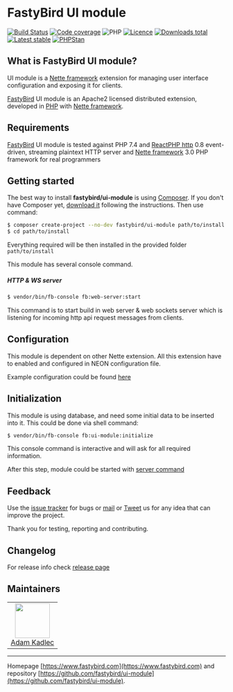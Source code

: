 # FastyBird UI module

[![Build Status](https://img.shields.io/travis/com/FastyBird/ui-module.svg?style=flat-square)](https://travis-ci.com/FastyBird/ui-module)
[![Code coverage](https://img.shields.io/coveralls/FastyBird/ui-module.svg?style=flat-square)](https://coveralls.io/r/FastyBird/ui-module)
![PHP](https://img.shields.io/packagist/php-v/fastybird/ui-module?style=flat-square)
[![Licence](https://img.shields.io/packagist/l/FastyBird/ui-module.svg?style=flat-square)](https://packagist.org/packages/FastyBird/ui-module)
[![Downloads total](https://img.shields.io/packagist/dt/FastyBird/ui-module.svg?style=flat-square)](https://packagist.org/packages/FastyBird/ui-module)
[![Latest stable](https://img.shields.io/packagist/v/FastyBird/ui-module.svg?style=flat-square)](https://packagist.org/packages/FastyBird/ui-module)
[![PHPStan](https://img.shields.io/badge/PHPStan-enabled-brightgreen.svg?style=flat-square)](https://github.com/phpstan/phpstan)

## What is FastyBird UI module?

UI module is a [Nette framework](https://nette.org) extension for managing user interface configuration and exposing it for clients.

[FastyBird](https://www.fastybird.com) UI module is an Apache2 licensed distributed extension, developed in [PHP](https://www.php.net) with [Nette framework](https://nette.org).

## Requirements

[FastyBird](https://www.fastybird.com) UI module is tested against PHP 7.4 and [ReactPHP http](https://github.com/reactphp/http) 0.8 event-driven, streaming plaintext HTTP server and [Nette framework](https://nette.org/en/) 3.0 PHP framework for real programmers

## Getting started

The best way to install **fastybird/ui-module** is using [Composer](https://getcomposer.org/). If you don't have Composer yet, [download it](https://getcomposer.org/download/) following the instructions.
Then use command:

```sh
$ composer create-project --no-dev fastybird/ui-module path/to/install
$ cd path/to/install
```

Everything required will be then installed in the provided folder `path/to/install`

This module has several console command.

##### HTTP & WS server

```sh
$ vendor/bin/fb-console fb:web-server:start
```

This command is to start build in web server & web sockets server which is listening for incoming http api request messages from clients. 

## Configuration

This module is dependent on other Nette extension. All this extension have to enabled and configured in NEON configuration file.

Example configuration could be found [here](https://github.com/FastyBird/ui-module/blob/master/config/example.neon)

## Initialization

This module is using database, and need some initial data to be inserted into it. This could be done via shell command:

```sh
$ vendor/bin/fb-console fb:ui-module:initialize
```

This console command is interactive and will ask for all required information.

After this step, module could be started with [server command](#http-server)

## Feedback

Use the [issue tracker](https://github.com/FastyBird/ui-module/issues) for bugs or [mail](mailto:code@fastybird.com) or [Tweet](https://twitter.com/fastybird) us for any idea that can improve the project.

Thank you for testing, reporting and contributing.

## Changelog

For release info check [release page](https://github.com/FastyBird/ui-module/releases)

## Maintainers

<table>
	<tbody>
		<tr>
			<td align="center">
				<a href="https://github.com/akadlec">
					<img width="80" height="80" src="https://avatars3.githubusercontent.com/u/1866672?s=460&amp;v=4">
				</a>
				<br>
				<a href="https://github.com/akadlec">Adam Kadlec</a>
			</td>
		</tr>
	</tbody>
</table>

***
Homepage [https://www.fastybird.com](https://www.fastybird.com) and repository [https://github.com/fastybird/ui-module](https://github.com/fastybird/ui-module).
